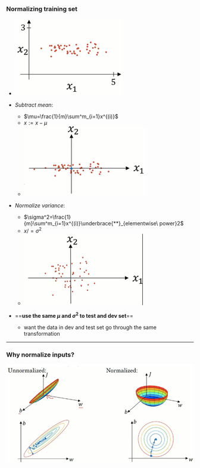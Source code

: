 ### Normalizing training set

* <img src='images\4.png'>

* $Subtract\ mean:$
  * $\mu=\frac{1}{m}\sum^m_{i=1}x^{(i)}$
  * $x:=x-\mu$
  * <img src='images\5.png'>
* $Normalize\ variance:$
  * $\sigma^2=\frac{1}{m}\sum^m_{i=1}x^{(i)}\underbrace{**}_{elementwise\ power}2$
  * $x/=\sigma^2$
  * <img src='images\6.png'>

* ==**use the same $\mu$ and $\sigma^2$ to test and dev set**==
  * want the data in dev and test set go through the same transformation

***

### Why normalize inputs?

<img src='images\7.png' style='zoom:30'>


